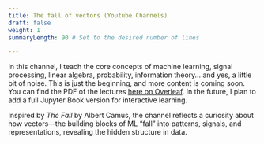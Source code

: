 ```yaml
---
title: The fall of vectors (Youtube Channels)
draft: false
weight: 1
summaryLength: 90 # Set to the desired number of lines

---
```

In this channel, I teach the core concepts of machine learning, signal processing, linear algebra, probability, information theory… and yes, a little bit of noise. This is just the beginning, and more content is coming soon. You can find the PDF of the lectures [here on Overleaf](https://www.overleaf.com/read/jkrnvmtygjvq#7bdfdd). In the future, I plan to add a full Jupyter Book version for interactive learning.

Inspired by *The Fall* by Albert Camus, the channel reflects a curiosity about how vectors—the building blocks of ML “fall” into patterns, signals, and representations, revealing the hidden structure in data.

